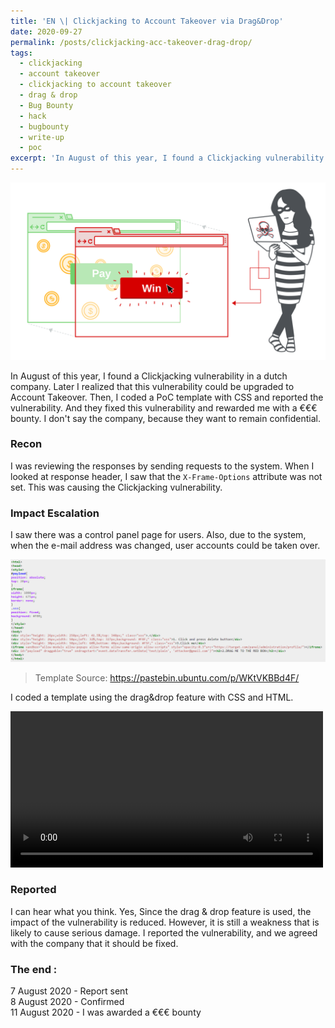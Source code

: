 ```yaml
---
title: 'EN \| Clickjacking to Account Takeover via Drag&Drop'
date: 2020-09-27
permalink: /posts/clickjacking-acc-takeover-drag-drop/
tags:
  - clickjacking
  - account takeover
  - clickjacking to account takeover
  - drag & drop
  - Bug Bounty
  - hack
  - bugbounty
  - write-up
  - poc
excerpt: 'In August of this year, I found a Clickjacking vulnerability in a dutch company. Later I realized that this vulnerability could be upgraded to Account Takeover. Then, I coded a PoC template with CSS and reported the vulnerability. And they fixed...'
---
```


<img src="/images/clickjacking-infographic.svg"><br>

In August of this year, I found a Clickjacking vulnerability in a dutch company. Later I realized that this vulnerability could be upgraded to Account Takeover. Then,
I coded a PoC template with CSS and reported the vulnerability. And they fixed this vulnerability and rewarded me with a €€€ bounty. I don't say the company, because they
want to remain confidential.

### Recon
I was reviewing the responses by sending requests to the system. When I looked at response header, I saw that the `X-Frame-Options` attribute was not set. This was causing 
the Clickjacking vulnerability. 


### Impact Escalation
I saw there was a control panel page for users. Also, due to the system, when the e-mail address was changed, user accounts could be taken over.<br>

<img src="/images/codeclick.png"><br>

> Template Source: <a href="https://pastebin.ubuntu.com/p/WKtVKBBd4F/">https://pastebin.ubuntu.com/p/WKtVKBBd4F/</a> 

I coded a template using the drag&drop feature with CSS and HTML.<br>

<video width="500" controls>
  <source src="/images/click-acc.mp4" type="video/mp4">
</video>

### Reported
I can hear what you think. Yes, Since the drag & drop feature is used, the impact of the vulnerability is reduced. However, it is still a weakness that is likely to
cause serious damage. I reported the vulnerability, and we agreed with the company that it should be fixed.

### The end :

7 August 2020 - Report sent<br>
8 August 2020 - Confirmed<br>
11 August 2020 - I was awarded a €€€ bounty<br>

